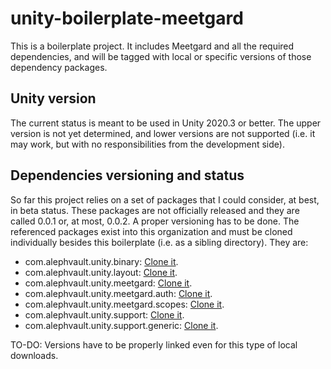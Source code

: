 # unity-boilerplate-meetgard
This is a boilerplate project. It includes Meetgard and all the required dependencies, and will be tagged with local or specific versions of those dependency packages.

Unity version
-------------

The current status is meant to be used in Unity 2020.3 or better. The upper version is not yet determined, and lower versions are not supported (i.e. it may work, but with no responsibilities from the development side).

Dependencies versioning and status
----------------------------------

So far this project relies on a set of packages that I could consider, at best, in beta status. These packages are not officially released and they are called 0.0.1 or, at most, 0.0.2. A proper versioning has to be done. The referenced packages exist into this organization and must be cloned individually besides this boilerplate (i.e. as a sibling directory). They are:

 - com.alephvault.unity.binary: [Clone it](http://github.com/AlephVault/unity-binary).
 - com.alephvault.unity.layout: [Clone it](http://github.com/AlephVault/unity-layout).
 - com.alephvault.unity.meetgard: [Clone it](http://github.com/AlephVault/unity-meetgard).
 - com.alephvault.unity.meetgard.auth: [Clone it](http://github.com/AlephVault/unity-meetgard-auth).
 - com.alephvault.unity.meetgard.scopes: [Clone it](http://github.com/AlephVault/unity-meetgard-scopes).
 - com.alephvault.unity.support: [Clone it](http://github.com/AlephVault/unity-support).
 - com.alephvault.unity.support.generic: [Clone it](http://github.com/AlephVault/unity-support-generic).

TO-DO: Versions have to be properly linked even for this type of local downloads.
